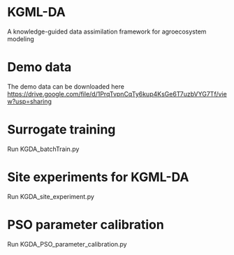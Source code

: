 # KGML-DA
A knowledge-guided data assimilation framework for agroecosystem modeling

# Demo data
The demo data can be downloaded here https://drive.google.com/file/d/1PrqTvpnCqTy6kup4KsGe6T7uzbVYG7Tf/view?usp=sharing

# Surrogate training
Run KGDA_batchTrain.py

# Site experiments for KGML-DA
Run KGDA_site_experiment.py

# PSO parameter calibration
Run KGDA_PSO_parameter_calibration.py
